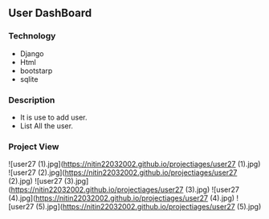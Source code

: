 ## User DashBoard

### Technology

  * Django
  * Html
  * bootstarp
  * sqlite

### Description

  * It is use to add user.
  * List All the user.
 
### Project View

  ![user27 (1).jpg](https://nitin22032002.github.io/projectiages/user27 (1).jpg)
![user27 (2).jpg](https://nitin22032002.github.io/projectiages/user27 (2).jpg)
![user27 (3).jpg](https://nitin22032002.github.io/projectiages/user27 (3).jpg)
![user27 (4).jpg](https://nitin22032002.github.io/projectiages/user27 (4).jpg)
![user27 (5).jpg](https://nitin22032002.github.io/projectiages/user27 (5).jpg)

  
